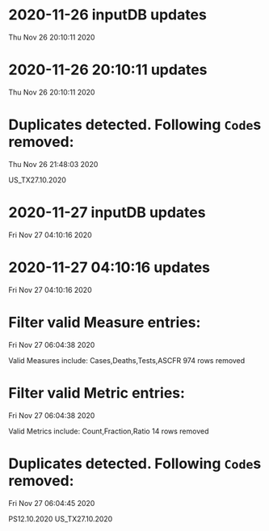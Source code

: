
# 2020-11-26 inputDB updates 
 Thu Nov 26 20:10:11 2020 


# 2020-11-26 20:10:11 updates 
 Thu Nov 26 20:10:11 2020 


# Duplicates detected. Following `Code`s removed: 
 Thu Nov 26 21:48:03 2020 

US_TX27.10.2020
# 2020-11-27 inputDB updates 
 Fri Nov 27 04:10:16 2020 


# 2020-11-27 04:10:16 updates 
 Fri Nov 27 04:10:16 2020 


# Filter valid Measure entries: 
 Fri Nov 27 06:04:38 2020 

Valid Measures include: Cases,Deaths,Tests,ASCFR
 974 rows removed
# Filter valid Metric entries: 
 Fri Nov 27 06:04:38 2020 

Valid Metrics include: Count,Fraction,Ratio
 14 rows removed
# Duplicates detected. Following `Code`s removed: 
 Fri Nov 27 06:04:45 2020 

PS12.10.2020
US_TX27.10.2020
